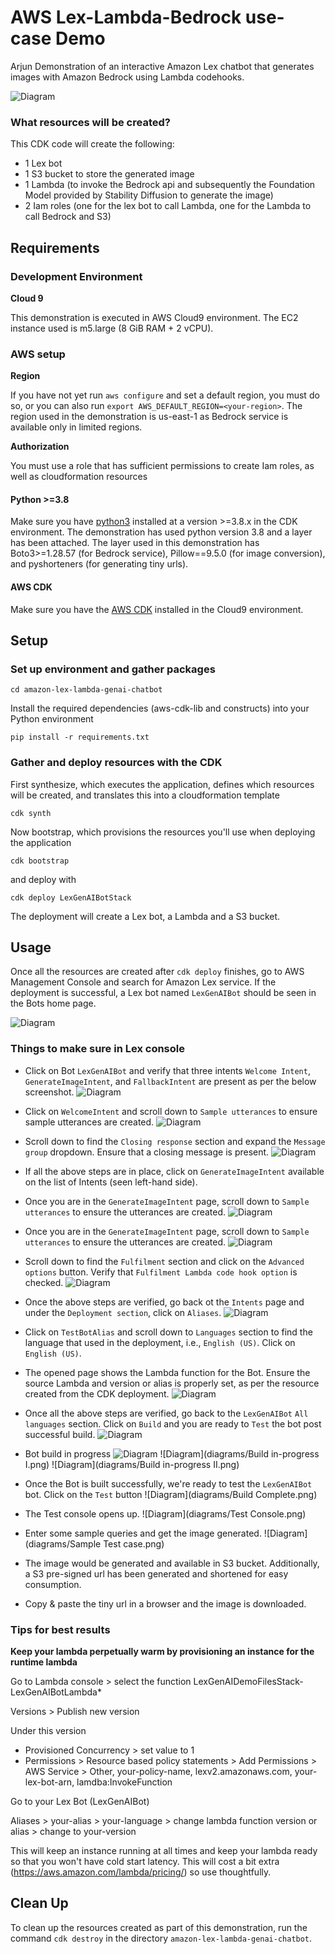 # AWS Lex-Lambda-Bedrock use-case Demo
Arjun
Demonstration of an interactive Amazon Lex chatbot that generates images with Amazon Bedrock using Lambda codehooks.

![Diagram](diagrams/archie_diagram.png)

### What resources will be created?
This CDK code will create the following:
   - 1 Lex bot
   - 1 S3 bucket to store the generated image
   - 1 Lambda (to invoke the Bedrock api and subsequently the Foundation Model provided by Stability Diffusion to generate the image)
   - 2 Iam roles (one for the lex bot to call Lambda, one for the Lambda to call Bedrock and S3)

## Requirements

### Development Environment
**Cloud 9**

This demonstration is executed in AWS Cloud9 environment. The EC2 instance used is m5.large (8 GiB RAM + 2 vCPU).

### AWS setup
**Region**

If you have not yet run `aws configure` and set a default region, you must do so, or you can also run `export AWS_DEFAULT_REGION=<your-region>`. The region used in the demonstration is us-east-1 as Bedrock service is available only in limited regions.

**Authorization**

You must use a role that has sufficient permissions to create Iam roles, as well as cloudformation resources

#### Python >=3.8
Make sure you have [python3](https://www.python.org/downloads/) installed at a version >=3.8.x in the CDK environment. The demonstration has used python version 3.8 and a layer has been attached.
The layer used in this demonstration has Boto3>=1.28.57 (for Bedrock service), Pillow==9.5.0 (for image conversion), and pyshorteners (for generating tiny urls).

#### AWS CDK
Make sure you have the [AWS CDK](https://docs.aws.amazon.com/cdk/v2/guide/getting_started.html#getting_started_install) installed in the Cloud9 environment.


## Setup

### Set up environment and gather packages

```
cd amazon-lex-lambda-genai-chatbot
```

Install the required dependencies (aws-cdk-lib and constructs) into your Python environment 
```
pip install -r requirements.txt
```

### Gather and deploy resources with the CDK

First synthesize, which executes the application, defines which resources will be created, and translates this into a cloudformation template
```
cdk synth
```
Now bootstrap, which provisions the resources you'll use when deploying the application
```
cdk bootstrap
```
and deploy with
```
cdk deploy LexGenAIBotStack
```

The deployment will create a Lex bot, a Lambda and a S3 bucket.

## Usage
Once all the resources are created after `cdk deploy` finishes, go to AWS Management Console and search for Amazon Lex service. 
If the deployment is successful, a Lex bot named `LexGenAIBot` should be seen in the Bots home page.

![Diagram](diagrams/LexBotHomePage.png)

### Things to make sure in Lex console

- Click on Bot `LexGenAIBot` and verify that three intents `Welcome Intent`, `GenerateImageIntent`, and `FallbackIntent` are present as per the below screenshot. 
![Diagram](diagrams/LexIntentsPage.png)


- Click on `WelcomeIntent` and scroll down to `Sample utterances` to ensure sample utterances are created. 
![Diagram](diagrams/WelcomeIntentSampleUtterances.png)


- Scroll down to find the `Closing response` section and expand the `Message group` dropdown. Ensure that a closing message is present. 
![Diagram](diagrams/WelcomeIntentClosingResponse.png)


- If all the above steps are in place, click on `GenerateImageIntent` available on the list of Intents (seen left-hand side).


- Once you are in the `GenerateImageIntent` page, scroll down to `Sample utterances` to ensure the utterances are created.
![Diagram](diagrams/GenerateImageIntentSampleUtterances.png)


- Once you are in the `GenerateImageIntent` page, scroll down to `Sample utterances` to ensure the utterances are created.
![Diagram](diagrams/GenerateImageIntentSampleUtterances.png)


- Scroll down to find the `Fulfilment` section and click on the `Advanced options` button. Verify that `Fulfilment Lambda code hook option` is checked.
![Diagram](diagrams/GenerateImageIntentLambdaHook.png)


- Once the above steps are verified, go back ot the `Intents` page and under the `Deployment section`, click on `Aliases`.
![Diagram](diagrams/Aliases.png)


- Click on `TestBotAlias` and scroll down to `Languages` section to find the language that used in the deployment, i.e., `English (US)`. Click on `English (US)`.


- The opened page shows the Lambda function for the Bot. Ensure the source Lambda and version or alias is properly set, as per the resource created from the CDK deployment.
![Diagram](diagrams/AliasLambdaFunction.png)


- Once all the above steps are verified, go back to the `LexGenAIBot` `All languages` section. Click on `Build` and you are ready to `Test` the bot post successful build.
![Diagram](diagrams/Build.png)


- Bot build in progress
![Diagram](diagrams/Build.png)
![Diagram](diagrams/Build in-progress I.png)
![Diagram](diagrams/Build in-progress II.png)


- Once the Bot is built successfully, we're ready to test the `LexGenAIBot` bot. Click on the `Test` button
![Diagram](diagrams/Build Complete.png)


- The Test console opens up.
![Diagram](diagrams/Test Console.png)


- Enter some sample queries and get the image generated.
![Diagram](diagrams/Sample Test case.png)


- The image would be generated and available in S3 bucket. Additionally, a S3 pre-signed url has been generated and shortened for easy consumption. 
- Copy & paste the tiny url in a browser and the image is downloaded. 

### Tips for best results

**Keep your lambda perpetually warm by provisioning an instance for the runtime lambda**

Go to Lambda console > select the function LexGenAIDemoFilesStack-LexGenAIBotLambda*

Versions > Publish new version

Under this version 
   - Provisioned Concurrency > set value to 1
   - Permissions > Resource based policy statements > Add Permissions > AWS Service > Other, your-policy-name, lexv2.amazonaws.com, your-lex-bot-arn, lamdba:InvokeFunction

Go to your Lex Bot (LexGenAIBot)

Aliases > your-alias > your-language > change lambda function version or alias > change to your-version

This will keep an instance running at all times and keep your lambda ready so that you won't have cold start latency. This will cost a bit extra (https://aws.amazon.com/lambda/pricing/) so use thoughtfully. 

## Clean Up

To clean up the resources created as part of this demonstration, run the command `cdk destroy` in the directory `amazon-lex-lambda-genai-chatbot`.
